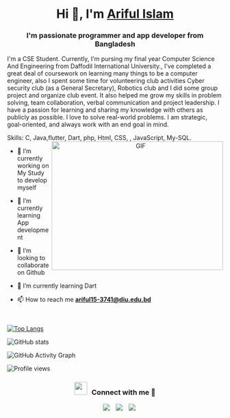 <h1 align="center">Hi 👋, I'm <a href="https://www.linkedin.com/in/abusufiancse/" target="blank">Ariful Islam</a></h1>
<h3 align="center">I'm passionate programmer and app developer from Bangladesh</h3>
I'm a CSE Student.
Currently, I'm pursing my final year Computer Science And  Engineering from Daffodil International University., I’ve completed a great deal of coursework on learning many things to be a computer engineer, also I spent some time for volunteering club activities Cyber security club (as a General Secretary), Robotics club and I did some group project and organize club event. It also helped me grow my skills in problem solving, team collaboration, verbal communication and project leadership. I have a passion for learning and sharing my knowledge with others as publicly as possible. I love to solve real-world problems. I am strategic, goal-oriented, and always work with an end goal in mind.

Skills: C, Java,flutter, Dart, php, Html, CSS, , JavaScript, My-SQL.
<a target="_blank" align="center">
  <img align="right" top="500" height="300" width="400" alt="GIF" src="https://media.giphy.com/media/SWoSkN6DxTszqIKEqv/giphy.gif">
</a>

- 🔭 I’m currently working on My Study to develop myself

- 🌱 I’m currently learning App development

- 🌱 I’m looking to collaborate on Github

- 🌱 I’m currently learning Dart 

- 📫 How to reach me **ariful15-3741@diu.edu.bd**
<br/>

[![Top Langs](https://github-readme-stats.vercel.app/api/top-langs/?username=ArifulIslam)](https://github.com/anuraghazra/github-readme-stats)

![GitHub stats](https://github-readme-stats.vercel.app/api?username=ArifulIslam&show_icons=true)  

![GitHub Activity Graph](https://activity-graph.herokuapp.com/graph?username=ArifulIslam)  

![Profile views](https://gpvc.arturio.dev/arifulislamcse)  
<h3 align="center" > <img src="https://media.giphy.com/media/iY8CRBdQXODJSCERIr/giphy.gif" width="30" height="30" style="margin-right: 10px;">Connect with me 🤝 </h3>

<p align="center">

 <div align="center"  class="icons-social" style="margin-left: 10px;">
        <a style="margin-left: 10px;"  target="_blank" href="https://www.linkedin.com/in/ArifulIslam/">
			<img src="https://img.icons8.com/doodle/40/000000/linkedin--v2.png"></a>
        <a style="margin-left: 10px;" target="_blank" href="https://github.com/abusufiancse/">
		<img src="https://img.icons8.com/doodle/40/000000/github--v1.png"></a>
		<a style="margin-left: 10px;" target="_blank" href="#">
				<img src="https://img.icons8.com/external-tal-revivo-color-tal-revivo/40/000000/external-stack-overflow-is-a-question-and-answer-site-for-professional-logo-color-tal-revivo.png"></a>
      </div>

</p>
